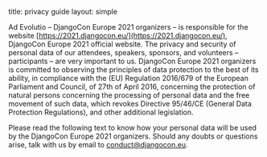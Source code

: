 title: privacy guide
layout: simple

Ad Evolutio – DjangoCon Europe 2021 organizers – is responsible for the website [https://2021.djangocon.eu/](https://2021.djangocon.eu/), DjangoCon Europe 2021 official website. The privacy and security of personal data of our attendees, speakers, sponsors, and volunteers – participants – are very important to us. DjangoCon Europe 2021 organizers is committed to observing the principles of data protection to the best of its ability, in compliance with the (EU) Regulation 2016/679 of the European Parliament and Council, of 27th of April 2016, concerning the protection of natural persons concerning the processing of personal data and the free movement of such data, which revokes Directive 95/46/CE (General Data Protection Regulations), and other additional legislation. 

Please read the following text to know how your personal data will be used by the DjangoCon Europe 2021 organizers. Should any doubts or questions arise, talk with us by email to [conduct@djangocon.eu](mailto:conduct@djangocon.eu). 
